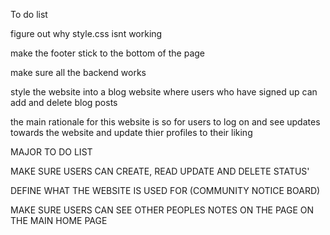 To do list

figure out why style.css isnt working 

make the footer stick to the bottom of the page 

make sure all the backend works

style the website into a blog website where users who have signed up can add and delete blog posts


the main rationale for this website is so for users to log on and see updates towards the website and update thier profiles to their liking 

MAJOR TO DO LIST 

MAKE SURE USERS CAN CREATE, READ UPDATE AND DELETE STATUS'

DEFINE WHAT THE WEBSITE IS USED FOR (COMMUNITY NOTICE BOARD)

MAKE SURE USERS CAN SEE OTHER PEOPLES NOTES ON THE PAGE ON THE MAIN HOME PAGE 
